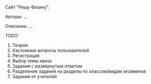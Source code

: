 Сайт "Решу Физику".

Авторы: ...

Описание: ...

TODO: 
1. Теория
2. Кастомные вопросы пользователей
3. Регистрация
4. Выбор темы квиза
5. Задания с развёрнутым ответом
6. Разделение заданий на разделы по классам/видам экзаменов
7. Задания от учителей